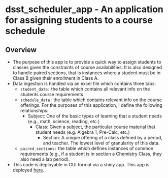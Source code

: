 # dsst_scheduler_app - An application for assigning students to a course schedule
## Overview
* The purpose of this app is to provide a quick way to assign students to classes given the constraints of course availabilities. It is also designed to handle paired sections, that is instances where a student must be in Class B given their enrollment in Class A. 
* Data ingestion is handled via an excel file which contains three tabs:
  + ```student_data:``` the table which contains all relevant info on the students course requirements
  + ```schedule_data:``` the table which contains relevant info on the course offerings. For the purposes of this application, I define the following relationships:
      + Subject: One of the basic types of learning that a student needs (e.g., math, science, reading, etc.)
        + Class: Given a subject, the particular course material that student needs (e.g. Algebra 1, Pre-Calc, etc.)
          + Section: A unique offering of a class defined by a period, and teacher. The lowest level of granularity of this data.
  + ```paired_sections:``` the table which defines instances of common requirements (e.g., if a student is in section a Chemistry Class, they also need a lab period). 
* This code is deployable in GUI format via a shiny app. This app is deployed [here](https://john-stevenson.shinyapps.io/dsst_schedule_builder/).  
